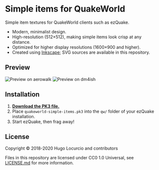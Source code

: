 # Simple items for QuakeWorld

Simple item textures for QuakeWorld clients such as ezQuake.

- Modern, minimalist design.
- High-resolution (512×512), making simple items look crisp at any distance.
- Optimized for higher display resolutions (1600×900 and higher).
- Created using [Inkscape](https://inkscape.org); SVG sources are available in this repository.

## Preview

![Preview on aerowalk](https://archive.hugo.pro/.public/quakeworld-simple-items/quakeworld-simple-items-1.jpg)
![Preview on dm4ish](https://archive.hugo.pro/.public/quakeworld-simple-items/quakeworld-simple-items-2.jpg)

## Installation

1. **[Download the PK3 file.](https://github.com/Calinou/quakeworld-simple-items/releases/download/continuous/quakeworld-simple-items.pk3)**
2. Place `quakeworld-simple-items.pk3` into the `qw/` folder of your ezQuake installation.
3. Start ezQuake, then frag away!

## License

Copyright © 2018-2020 Hugo Locurcio and contributors

Files in this repository are licensed under CC0 1.0 Universal,
see [LICENSE.md](LICENSE.md) for more information.
